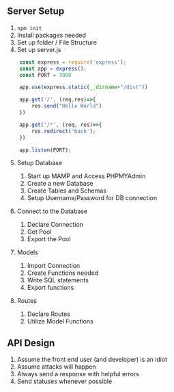 ## Server Setup
1. `npm init`
2. Install packages needed
3. Set up folder / File Structure
4. Set up server.js
``` javascript
    const express = require('express');
    const app = express();
    const PORT = 3000

    app.use(express.static(__dirname+"/dist"))

    app.get('/', (req,res)=>{
        res.send("Hello World")
    })

    app.get('/*', (req, res)=>{
        res.redirect('back');
    })

    app.listen(PORT);
```

5. Setup Database
    1. Start up MAMP and Access PHPMYAdmin
    2. Create a new Database
    3. Create Tables and Schemas
    4. Setup Username/Password for DB connection

6. Connect to the Database
    1. Declare Connection
    2. Get Pool
    3. Export the Pool

7. Models
    1. Import Connection
    2. Create Functions needed
    3. Write SQL statements
    3. Export functions
8. Routes
    1. Declare Routes
    2. Utilize Model Functions

## API Design
1. Assume the front end user (and developer) is an idiot
2. Assume attacks will happen
3. Always send a response with helpful errors
4. Send statuses whenever possible